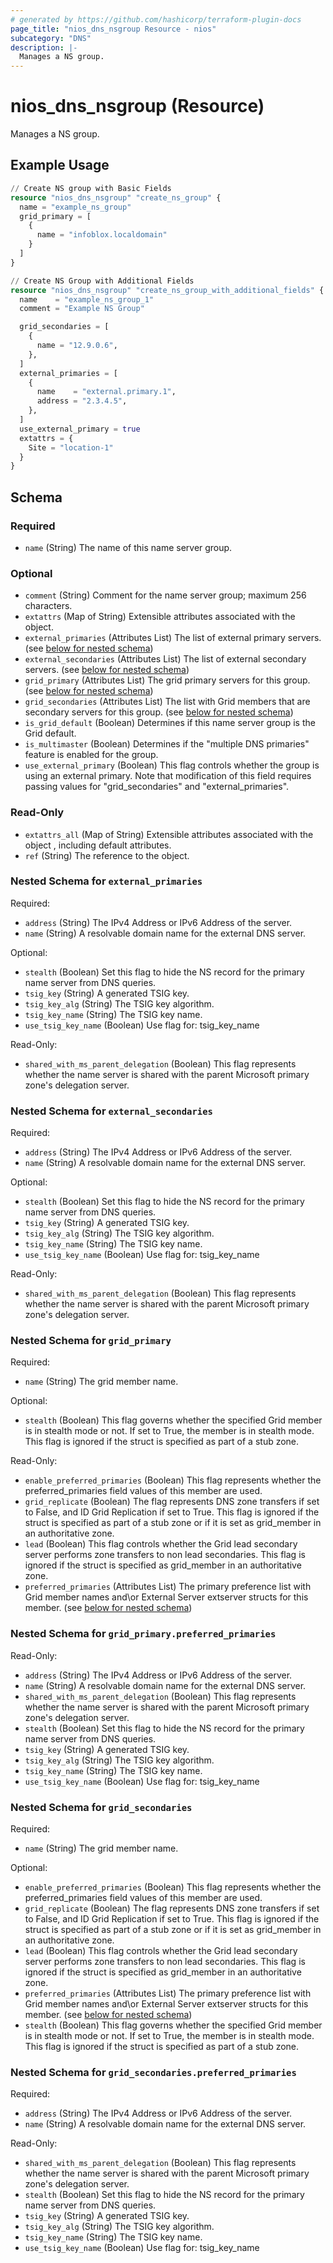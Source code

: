 ```yaml
---
# generated by https://github.com/hashicorp/terraform-plugin-docs
page_title: "nios_dns_nsgroup Resource - nios"
subcategory: "DNS"
description: |-
  Manages a NS group.
---
```


# nios_dns_nsgroup (Resource)

Manages a NS group.

## Example Usage

```terraform
// Create NS group with Basic Fields
resource "nios_dns_nsgroup" "create_ns_group" {
  name = "example_ns_group"
  grid_primary = [
    {
      name = "infoblox.localdomain"
    }
  ]
}

// Create NS Group with Additional Fields
resource "nios_dns_nsgroup" "create_ns_group_with_additional_fields" {
  name    = "example_ns_group_1"
  comment = "Example NS Group"

  grid_secondaries = [
    {
      name = "12.9.0.6",
    },
  ]
  external_primaries = [
    {
      name    = "external.primary.1",
      address = "2.3.4.5",
    },
  ]
  use_external_primary = true
  extattrs = {
    Site = "location-1"
  }
}
```

<!-- schema generated by tfplugindocs -->
## Schema

### Required

- `name` (String) The name of this name server group.

### Optional

- `comment` (String) Comment for the name server group; maximum 256 characters.
- `extattrs` (Map of String) Extensible attributes associated with the object.
- `external_primaries` (Attributes List) The list of external primary servers. (see [below for nested schema](#nestedatt--external_primaries))
- `external_secondaries` (Attributes List) The list of external secondary servers. (see [below for nested schema](#nestedatt--external_secondaries))
- `grid_primary` (Attributes List) The grid primary servers for this group. (see [below for nested schema](#nestedatt--grid_primary))
- `grid_secondaries` (Attributes List) The list with Grid members that are secondary servers for this group. (see [below for nested schema](#nestedatt--grid_secondaries))
- `is_grid_default` (Boolean) Determines if this name server group is the Grid default.
- `is_multimaster` (Boolean) Determines if the "multiple DNS primaries" feature is enabled for the group.
- `use_external_primary` (Boolean) This flag controls whether the group is using an external primary. Note that modification of this field requires passing values for "grid_secondaries" and "external_primaries".

### Read-Only

- `extattrs_all` (Map of String) Extensible attributes associated with the object , including default attributes.
- `ref` (String) The reference to the object.

<a id="nestedatt--external_primaries"></a>
### Nested Schema for `external_primaries`

Required:

- `address` (String) The IPv4 Address or IPv6 Address of the server.
- `name` (String) A resolvable domain name for the external DNS server.

Optional:

- `stealth` (Boolean) Set this flag to hide the NS record for the primary name server from DNS queries.
- `tsig_key` (String) A generated TSIG key.
- `tsig_key_alg` (String) The TSIG key algorithm.
- `tsig_key_name` (String) The TSIG key name.
- `use_tsig_key_name` (Boolean) Use flag for: tsig_key_name

Read-Only:

- `shared_with_ms_parent_delegation` (Boolean) This flag represents whether the name server is shared with the parent Microsoft primary zone's delegation server.


<a id="nestedatt--external_secondaries"></a>
### Nested Schema for `external_secondaries`

Required:

- `address` (String) The IPv4 Address or IPv6 Address of the server.
- `name` (String) A resolvable domain name for the external DNS server.

Optional:

- `stealth` (Boolean) Set this flag to hide the NS record for the primary name server from DNS queries.
- `tsig_key` (String) A generated TSIG key.
- `tsig_key_alg` (String) The TSIG key algorithm.
- `tsig_key_name` (String) The TSIG key name.
- `use_tsig_key_name` (Boolean) Use flag for: tsig_key_name

Read-Only:

- `shared_with_ms_parent_delegation` (Boolean) This flag represents whether the name server is shared with the parent Microsoft primary zone's delegation server.


<a id="nestedatt--grid_primary"></a>
### Nested Schema for `grid_primary`

Required:

- `name` (String) The grid member name.

Optional:

- `stealth` (Boolean) This flag governs whether the specified Grid member is in stealth mode or not. If set to True, the member is in stealth mode. This flag is ignored if the struct is specified as part of a stub zone.

Read-Only:

- `enable_preferred_primaries` (Boolean) This flag represents whether the preferred_primaries field values of this member are used.
- `grid_replicate` (Boolean) The flag represents DNS zone transfers if set to False, and ID Grid Replication if set to True. This flag is ignored if the struct is specified as part of a stub zone or if it is set as grid_member in an authoritative zone.
- `lead` (Boolean) This flag controls whether the Grid lead secondary server performs zone transfers to non lead secondaries. This flag is ignored if the struct is specified as grid_member in an authoritative zone.
- `preferred_primaries` (Attributes List) The primary preference list with Grid member names and\or External Server extserver structs for this member. (see [below for nested schema](#nestedatt--grid_primary--preferred_primaries))

<a id="nestedatt--grid_primary--preferred_primaries"></a>
### Nested Schema for `grid_primary.preferred_primaries`

Read-Only:

- `address` (String) The IPv4 Address or IPv6 Address of the server.
- `name` (String) A resolvable domain name for the external DNS server.
- `shared_with_ms_parent_delegation` (Boolean) This flag represents whether the name server is shared with the parent Microsoft primary zone's delegation server.
- `stealth` (Boolean) Set this flag to hide the NS record for the primary name server from DNS queries.
- `tsig_key` (String) A generated TSIG key.
- `tsig_key_alg` (String) The TSIG key algorithm.
- `tsig_key_name` (String) The TSIG key name.
- `use_tsig_key_name` (Boolean) Use flag for: tsig_key_name



<a id="nestedatt--grid_secondaries"></a>
### Nested Schema for `grid_secondaries`

Required:

- `name` (String) The grid member name.

Optional:

- `enable_preferred_primaries` (Boolean) This flag represents whether the preferred_primaries field values of this member are used.
- `grid_replicate` (Boolean) The flag represents DNS zone transfers if set to False, and ID Grid Replication if set to True. This flag is ignored if the struct is specified as part of a stub zone or if it is set as grid_member in an authoritative zone.
- `lead` (Boolean) This flag controls whether the Grid lead secondary server performs zone transfers to non lead secondaries. This flag is ignored if the struct is specified as grid_member in an authoritative zone.
- `preferred_primaries` (Attributes List) The primary preference list with Grid member names and\or External Server extserver structs for this member. (see [below for nested schema](#nestedatt--grid_secondaries--preferred_primaries))
- `stealth` (Boolean) This flag governs whether the specified Grid member is in stealth mode or not. If set to True, the member is in stealth mode. This flag is ignored if the struct is specified as part of a stub zone.

<a id="nestedatt--grid_secondaries--preferred_primaries"></a>
### Nested Schema for `grid_secondaries.preferred_primaries`

Required:

- `address` (String) The IPv4 Address or IPv6 Address of the server.
- `name` (String) A resolvable domain name for the external DNS server.

Read-Only:

- `shared_with_ms_parent_delegation` (Boolean) This flag represents whether the name server is shared with the parent Microsoft primary zone's delegation server.
- `stealth` (Boolean) Set this flag to hide the NS record for the primary name server from DNS queries.
- `tsig_key` (String) A generated TSIG key.
- `tsig_key_alg` (String) The TSIG key algorithm.
- `tsig_key_name` (String) The TSIG key name.
- `use_tsig_key_name` (Boolean) Use flag for: tsig_key_name
